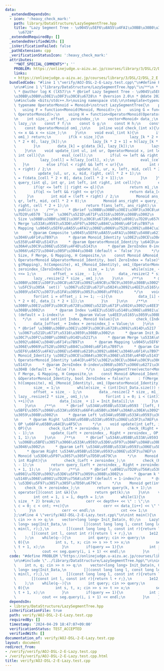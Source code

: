 ```yaml
---
data:
  _extendedDependsOn:
  - icon: ':heavy_check_mark:'
    path: library/DataStructure/LazySegmentTree.hpp
    title: "Lazy Segment Tree - \u9045\u5EF6\u8A55\u4FA1\u30BB\u30B0\u30E1\u30F3\u30C8\
      \u6728"
  _extendedRequiredBy: []
  _extendedVerifiedWith: []
  _isVerificationFailed: false
  _pathExtension: cpp
  _verificationStatusIcon: ':heavy_check_mark:'
  attributes:
    '*NOT_SPECIAL_COMMENTS*': ''
    PROBLEM: https://onlinejudge.u-aizu.ac.jp/courses/library/3/DSL/2/DSL_2_E
    links:
    - https://onlinejudge.u-aizu.ac.jp/courses/library/3/DSL/2/DSL_2_E
  bundledCode: "#line 1 \"verify/AOJ-DSL-2-E-Lazy.test.cpp\"\n#define PROBLEM \"https://onlinejudge.u-aizu.ac.jp/courses/library/3/DSL/2/DSL_2_E\"\
    \n\n#line 1 \"library/DataStructure/LazySegmentTree.hpp\"\n/**\n * @file LazySegmentTree.hpp\n\
    \ * @author log K (lX57)\n * @brief Lazy Segment Tree - \u9045\u5EF6\u8A55\u4FA1\
    \u30BB\u30B0\u30E1\u30F3\u30C8\u6728\n * @version 2.0\n * @date 2023-10-02\n */\n\
    \n#include <bits/stdc++.h>\nusing namespace std;\n\ntemplate<typename Monoid,\
    \ typename OperatorMonoid = Monoid>\nstruct LazySegmentTree{\n    private:\n \
    \   using F = function<Monoid(Monoid, Monoid)>;\n    using G = function<Monoid(Monoid,\
    \ OperatorMonoid)>;\n    using H = function<OperatorMonoid(OperatorMonoid, OperatorMonoid)>;\n\
    \n    int size_, offset_, zeroindex_;\n    vector<Monoid> data_;\n    vector<OperatorMonoid>\
    \ lazy_;\n    const F f;\n    const G g;\n    const H h;\n    const Monoid m1_;\n\
    \    const OperatorMonoid om1_;\n\n    inline void check_(int x){\n        assert(1\
    \ <= x && x <= size_);\n    }\n\n    void eval_(int k){\n        if(lazy_[k] ==\
    \ om1_) return;\n        if(k < size_){\n            lazy_[k * 2 + 0] = h(lazy_[k\
    \ * 2 + 0], lazy_[k]);\n            lazy_[k * 2 + 1] = h(lazy_[k * 2 + 1], lazy_[k]);\n\
    \        }\n        data_[k] = g(data_[k], lazy_[k]);\n        lazy_[k] = om1_;\n\
    \    }\n\n    void update_(int ul, int ur, OperatorMonoid x, int left, int right,\
    \ int cell){\n        eval_(cell);\n        if(ul <= left && right <= ur){\n \
    \           lazy_[cell] = h(lazy_[cell], x);\n            eval_(cell);\n     \
    \   }\n        else if(ul < right && left < ur){\n            int mid = (left\
    \ + right) / 2;\n            update_(ul, ur, x, left, mid, cell * 2 + 0);\n  \
    \          update_(ul, ur, x, mid, right, cell * 2 + 1);\n            data_[cell]\
    \ = f(data_[cell * 2 + 0], data_[cell * 2 + 1]);\n        }\n    }\n\n    Monoid\
    \ query_(int ql, int qr, int left, int right, int cell){\n        eval_(cell);\n\
    \        if(qr <= left || right <= ql){\n            return m1_;\n        }\n\
    \        if(ql <= left && right <= qr){\n            return data_[cell];\n   \
    \     }\n        int mid = (left + right) / 2;\n        Monoid ans_left = query_(ql,\
    \ qr, left, mid, cell * 2 + 0);\n        Monoid ans_right = query_(ql, qr, mid,\
    \ right, cell * 2 + 1);\n        return f(ans_left, ans_right);\n    }\n\n   \
    \ public:\n    /**\n     * @brief \u30BB\u30B0\u30E1\u30F3\u30C8\u6728\u3092\u8981\
    \u7D20\u6570 `Size` \u3067\u521D\u671F\u5316\u3059\u308B\u3002\n     * @param\
    \ Size \u30BB\u30B0\u30E1\u30F3\u30C8\u6728\u306E\u8981\u7D20\u6570\n     * @param\
    \ Merge \u533A\u9593\u53D6\u5F97\u3092\u884C\u3046\u6F14\u7B97\n     * @param\
    \ Mapping \u9045\u5EF6\u8A55\u4FA1\u306E\u9069\u7528\u3092\u884C\u3046\u6F14\u7B97\
    \n     * @param Composite \u9045\u5EF6\u8A55\u4FA1\u306E\u5408\u6210\u3092\u884C\
    \u3046\u6F14\u7B97\n     * @param Monoid_Identity \u30E2\u30CE\u30A4\u30C9\u306E\
    \u5358\u4F4D\u5143\n     * @param OperatorMonoid_Identity \u64CD\u4F5C\u30E2\u30CE\
    \u30A4\u30C9\u306E\u5358\u4F4D\u5143\n     * @param ZeroIndex 0-index\u3068\u3057\
    \u3066\u6271\u3044\u305F\u3044\u304B (default = `false`)\n     */\n    LazySegmentTree(int\
    \ Size, F Merge, G Mapping, H Composite,\n    const Monoid &Monoid_Identity, const\
    \ OperatorMonoid &OperatorMonoid_Identity, bool ZeroIndex = false)\n    : f(Merge),\
    \ g(Mapping), h(Composite), m1_(Monoid_Identity), om1_(OperatorMonoid_Identity),\
    \ zeroindex_(ZeroIndex){\n        size_ = 1;\n        while(size_ < Size) size_\
    \ <<= 1;\n        offset_ = size_ - 1;\n        data_.resize(2 * size_, m1_);\n\
    \        lazy_.resize(2 * size_, om1_);\n    }\n\n    /**\n     * @brief \u30BB\
    \u30B0\u30E1\u30F3\u30C8\u6728\u3092\u69CB\u7BC9\u3059\u308B\u3002\n     * @attention\
    \ \u5FC5\u305A `set()` \u3067\u521D\u671F\u5024\u3092\u4EE3\u5165\u3057\u3066\u304B\
    \u3089\u547C\u3073\u51FA\u3059\u3053\u3068\uFF01\n     */\n    void build(){\n\
    \        for(int i = offset_; i >= 1; --i){\n            data_[i] = f(data_[i\
    \ * 2 + 0], data_[i * 2 + 1]);\n        }\n    }\n\n    /**\n     * @brief \u30BB\
    \u30B0\u30E1\u30F3\u30C8\u6728\u306E\u521D\u671F\u5024\u3092\u4EE3\u5165\u3059\
    \u308B\u3002\n     * @param Index \u4EE3\u5165\u5148\u306E\u8981\u7D20\u756A\u53F7\
    \ (default = 1-index)\n     * @param Value \u4EE3\u5165\u3059\u308B\u5024\n  \
    \   */\n    void set(int Index, Monoid Value){\n        check_(Index + zeroindex_);\n\
    \        data_[offset_ + Index + zeroindex_] = Value;\n    }\n\n    /**\n    \
    \ * @brief \u30BB\u30B0\u30E1\u30F3\u30C8\u6728\u3092\u914D\u5217 `Init_Data`\
    \ \u3067\u521D\u671F\u5316\u3059\u308B\u3002\n     * @param Init_Data \u521D\u671F\
    \u30C7\u30FC\u30BF\u306E\u914D\u5217\n     * @param Merge \u533A\u9593\u53D6\u5F97\
    \u3092\u884C\u3046\u6F14\u7B97\n     * @param Mapping \u9045\u5EF6\u8A55\u4FA1\
    \u306E\u9069\u7528\u3092\u884C\u3046\u6F14\u7B97\n     * @param Composite \u9045\
    \u5EF6\u8A55\u4FA1\u306E\u5408\u6210\u3092\u884C\u3046\u6F14\u7B97\n     * @param\
    \ Monoid_Identity \u30E2\u30CE\u30A4\u30C9\u306E\u5358\u4F4D\u5143\n     * @param\
    \ OperatorMonoid_Identity \u64CD\u4F5C\u30E2\u30CE\u30A4\u30C9\u306E\u5358\u4F4D\
    \u5143\n     * @param ZeroIndex 0-index\u3068\u3057\u3066\u6271\u3044\u305F\u3044\
    \u304B (default = `false`)\n     */\n    LazySegmentTree(vector<Monoid> &Init_Data,\
    \ F Merge, G Mapping, H Composite,\n    const Monoid &Monoid_Identity, const OperatorMonoid\
    \ &OperatorMonoid_Identity, bool ZeroIndex = false)\n    : f(Merge), g(Mapping),\
    \ h(Composite), m1_(Monoid_Identity), om1_(OperatorMonoid_Identity), zeroindex_(ZeroIndex){\n\
    \        size_ = 1;\n        while(size_ < (int)Init_Data.size()) size_ <<= 1;\n\
    \        offset_ = size_ - 1;\n        data_.resize(2 * size_, m1_);\n       \
    \ lazy_.resize(2 * size_, om1_);\n        for(int i = 0; i < (int)Init_Data.size();\
    \ ++i){\n            data_[size_ + i] = Init_Data[i];\n        }\n        build();\n\
    \    }\n\n    /**\n     * @brief \u534A\u958B\u533A\u9593 `[left, Right)` \u306B\
    \u5BFE\u3057\u3066\u533A\u9593\u66F4\u65B0\u30AF\u30A8\u30EA\u3092\u51E6\u7406\
    \u3059\u308B\u3002\n     * @param Left \u534A\u958B\u533A\u9593\u306E\u5DE6\u7AEF\
    \n     * @param Right \u534A\u958B\u533A\u9593\u306E\u53F3\u7AEF\n     * @param\
    \ OP \u66F4\u65B0\u64CD\u4F5C\n     */\n    void update(int Left, int Right, OperatorMonoid\
    \ OP){\n        check_(Left + zeroindex_);\n        check_(Right + zeroindex_\
    \ - 1);\n        update_(Left + zeroindex_, Right + zeroindex_, OP, 1, size_ +\
    \ 1, 1);\n    }\n\n    /**\n     * @brief \u534A\u958B\u533A\u9593 `[Left, Right)`\
    \ \u306B\u5BFE\u3057\u3066\u533A\u9593\u53D6\u5F97\u30AF\u30A8\u30EA\u3092\u884C\
    \u3046\u3002\n     * @param Left \u534A\u958B\u533A\u9593\u306E\u5DE6\u7AEF\n\
    \     * @param Right \u534A\u958B\u533A\u9593\u306E\u53F3\u7AEF\n     * @return\
    \ Monoid \u53D6\u5F97\u3057\u305F\u7D50\u679C\n     */\n    Monoid query(int Left,\
    \ int Right){\n        check_(Left + zeroindex_);\n        check_(Right + zeroindex_\
    \ - 1);\n        return query_(Left + zeroindex_, Right + zeroindex_, 1, size_\
    \ + 1, 1);\n    }\n\n    /**\n     * @brief \u8981\u7D20\u756A\u53F7 `k` \u306E\
    \u8981\u7D20\u3092\u53D6\u5F97\u3059\u308B\u3002\n     * @param k \u53D6\u5F97\
    \u5148\u306E\u8981\u7D20\u756A\u53F7 (default = 1-index)\n     * @return Monoid\
    \ \u53D6\u5F97\u3057\u305F\u7D50\u679C\n     */\n    Monoid get(int k){\n    \
    \    check_(k + zeroindex_);\n        return query(k, k + 1);\n    }\n\n    Monoid\
    \ operator[](const int &k){\n        return get(k);\n    }\n\n    void print(){\n\
    \        int cnt = 1, i = 1, depth = 1;\n        while(1){\n            if(i >=\
    \ size_ * 2) break;\n            cerr << depth++ << \" : \";\n            for(int\
    \ c = 0; c < cnt; ++c){\n                cerr << data_[i++] << \" \";\n      \
    \      }\n            cerr << endl;\n            cnt <<= 1;\n        }\n    }\n\
    };\n#line 4 \"verify/AOJ-DSL-2-E-Lazy.test.cpp\"\n\nint main(){\n    int n, q;\
    \ cin >> n >> q;\n    vector<long long> Init_Data(n, 0);\n    LazySegmentTree<long\
    \ long> seg(Init_Data,\n        [](const long long l, const long long r){return\
    \ min(l, r);},\n        [](const long long l, const int r){return l + r;},\n \
    \       [](const int l, const int r){return l + r;},\n        1e12, 0, false\n\
    \    );\n    while(q--){\n        int query; cin >> query;\n        if(query ==\
    \ 0){\n            int s, t, x; cin >> s >> t >> x;\n            seg.update(s,\
    \ t + 1, x);\n        }\n        if(query == 1){\n            int i; cin >> i;\n\
    \            cout << seg.query(i, i + 1) << endl;\n        }\n    }\n}\n"
  code: "#define PROBLEM \"https://onlinejudge.u-aizu.ac.jp/courses/library/3/DSL/2/DSL_2_E\"\
    \n\n#include \"../library/DataStructure/LazySegmentTree.hpp\"\n\nint main(){\n\
    \    int n, q; cin >> n >> q;\n    vector<long long> Init_Data(n, 0);\n    LazySegmentTree<long\
    \ long> seg(Init_Data,\n        [](const long long l, const long long r){return\
    \ min(l, r);},\n        [](const long long l, const int r){return l + r;},\n \
    \       [](const int l, const int r){return l + r;},\n        1e12, 0, false\n\
    \    );\n    while(q--){\n        int query; cin >> query;\n        if(query ==\
    \ 0){\n            int s, t, x; cin >> s >> t >> x;\n            seg.update(s,\
    \ t + 1, x);\n        }\n        if(query == 1){\n            int i; cin >> i;\n\
    \            cout << seg.query(i, i + 1) << endl;\n        }\n    }\n}"
  dependsOn:
  - library/DataStructure/LazySegmentTree.hpp
  isVerificationFile: true
  path: verify/AOJ-DSL-2-E-Lazy.test.cpp
  requiredBy: []
  timestamp: '2024-04-29 18:47:07+09:00'
  verificationStatus: TEST_ACCEPTED
  verifiedWith: []
documentation_of: verify/AOJ-DSL-2-E-Lazy.test.cpp
layout: document
redirect_from:
- /verify/verify/AOJ-DSL-2-E-Lazy.test.cpp
- /verify/verify/AOJ-DSL-2-E-Lazy.test.cpp.html
title: verify/AOJ-DSL-2-E-Lazy.test.cpp
---
```

